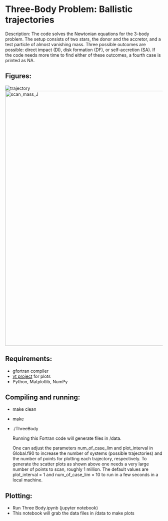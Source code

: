 Three-Body Problem: Ballistic trajectories
====

Description: The code solves the Newtonian equations for the 3-body problem. The setup consists of two stars, the donor and the accretor, and a test particle of almost vanishing mass.
Three possible outcomes are possible: direct impact (DI), disk formation (DF), or self-accretion (SA). If the code needs more time to find either of these outcomes, a fourth case is printed as NA.

## Figures:

![trajectory](https://github.com/ianpaga/ThreeBody/assets/57350668/caffeea7-c79d-4666-b18f-0ea6ca81faa4)
<img width="814" alt="scan_mass_J" src="https://github.com/ianpaga/ThreeBody/assets/57350668/61be3abb-f87e-416f-82bc-730d30516870">

## Requirements:
- gfortran compiler
- [yt project](https://yt-project.org/doc/index.html) for plots
- Python, Matplotlib, NumPy

## Compiling and running:
- make clean
- make
- ./ThreeBody

  Running this Fortran code will generate files in /data. 

  One can adjust the parameters num_of_case_lim and plot_interval in Global.f90 to increase the number of systems (possible trajectories) and the number of points for plotting each trajectory, respectively. To generate the scatter plots as shown above one needs a very large number of points to scan, roughly 1 million. The default values are plot_interval = 1 and num_of_case_lim = 10 to run in a few seconds in a local machine.

## Plotting:
- Run Three Body.ipynb (jupyter notebook)
- This notebook will grab the data files in /data to make plots

